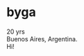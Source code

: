 # byga
20 yrs  
Buenos Aires, Argentina.  
Hi!



<!--
**byga12/byga12** is a ✨ _special_ ✨ repository because its `README.md` (this file) appears on your GitHub profile.
-->
